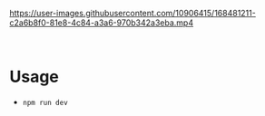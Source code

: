 
https://user-images.githubusercontent.com/10906415/168481211-c2a6b8f0-81e8-4c84-a3a6-970b342a3eba.mp4




&nbsp;  
<!--########################################################################-->
# Usage
<!--########################################################################-->

- `npm run dev`
